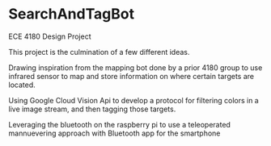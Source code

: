 # SearchAndTagBot
ECE 4180 Design Project


This project is the culmination of a few different ideas.

Drawing inspiration from the mapping bot done by a prior 4180 group to use infrared sensor to map and store information on where certain targets are located.

Using Google Cloud Vision Api to develop a protocol for filtering colors in a live image stream, and then tagging those targets.

Leveraging the bluetooth on the raspberry pi to use a teleoperated mannuevering approach with Bluetooth app for the smartphone
